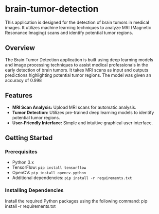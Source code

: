 # brain-tumor-detection


This application is designed for the detection of brain tumors in medical images. It utilizes machine learning techniques to analyze MRI (Magnetic Resonance Imaging) scans and identify potential tumor regions.

## Overview

The Brain Tumor Detection application is built using deep learning models and image processing techniques to assist medical professionals in the early detection of brain tumors. It takes MRI scans as input and outputs predictions highlighting potential tumor regions.
The model was given an accuracy of 0.998

## Features

- **MRI Scan Analysis:** Upload MRI scans for automatic analysis.
- **Tumor Detection:** Utilizes pre-trained deep learning models to identify potential tumor regions.
- **User-Friendly Interface:** Simple and intuitive graphical user interface.

## Getting Started

### Prerequisites

- Python 3.x
- TensorFlow: `pip install tensorflow`
- OpenCV: `pip install opencv-python`
- Additional dependencies: `pip install -r requirements.txt`

### Installing Dependencies

Install the required Python packages using the following command:
pip install -r requirements.txt
